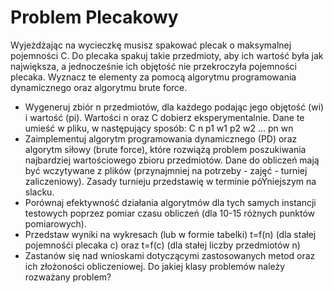# Problem Plecakowy

Wyjeżdżając na wycieczkę musisz spakować plecak o maksymalnej pojemności C. Do plecaka spakuj takie przedmioty, aby ich wartość była jak największa, a jednocześnie ich objętość nie przekroczyła pojemności plecaka. Wyznacz te elementy za pomocą algorytmu programowania dynamicznego oraz algorytmu brute force.

- Wygeneruj zbiór n przedmiotów, dla każdego podając jego objętość (wi) i wartość (pi). Wartości n oraz C dobierz eksperymentalnie. Dane te umieść w pliku, w następujący sposób:
  C
  n
  p1 w1
  p2 w2
  ...
  pn wn
- Zaimplementuj algorytm programowania dynamicznego (PD) oraz algorytm siłowy (brute force), które rozwiążą problem poszukiwania najbardziej wartościowego zbioru przedmiotów. Dane do obliczeń mają być wczytywane z plików (przynajmniej na potrzeby - zajęć - turniej zaliczeniowy). Zasady turnieju przedstawię w terminie póŸniejszym na slacku.
- Porównaj efektywność działania algorytmów dla tych samych instancji testowych poprzez pomiar czasu obliczeń (dla 10-15 różnych punktów pomiarowych).
- Przedstaw wyniki na wykresach (lub w formie tabelki) t=f(n) (dla stałej pojemnośći plecaka c) oraz t=f(c) (dla stałej liczby przedmiotów n)
- Zastanów się nad wnioskami dotyczącymi zastosowanych metod oraz ich złożoności obliczeniowej. Do jakiej klasy problemów należy rozważany problem?
